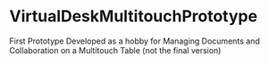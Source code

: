 VirtualDeskMultitouchPrototype
==============================

First Prototype Developed as a hobby for Managing Documents and Collaboration on a Multitouch Table (not the final version)
